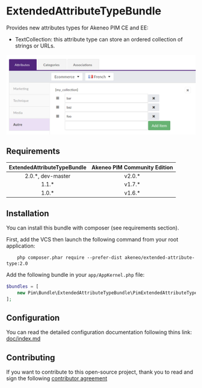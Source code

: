 # ExtendedAttributeTypeBundle

Provides new attributes types for Akeneo PIM CE and EE:
- TextCollection: this attribute type can store an ordered collection of strings or URLs.

![Simple string collection](doc/img/string_collection.png)

## Requirements

| ExtendedAttributeTypeBundle | Akeneo PIM Community Edition |
|:---------------------------:|:----------------------------:|
| 2.0.*, dev-master           | v2.0.*                       |
| 1.1.*                       | v1.7.*                       |
| 1.0.*                       | v1.6.*                       |

## Installation
You can install this bundle with composer (see requirements section).

First, add the VCS then launch the following command from your root application:
```
    php composer.phar require --prefer-dist akeneo/extended-attribute-type:2.0
```

Add the following bundle in your `app/AppKernel.php` file:

```php
$bundles = [
    new Pim\Bundle\ExtendedAttributeTypeBundle\PimExtendedAttributeTypeBundle(),
];
```

## Configuration
You can read the detailed configuration documentation following thins link: [doc/index.md](doc/index.md)

## Contributing

If you want to contribute to this open-source project,
thank you to read and sign the following [contributor agreement](http://www.akeneo.com/contributor-license-agreement/)
